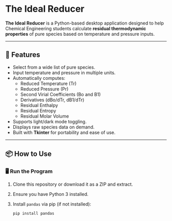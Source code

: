 # The Ideal Reducer

**The Ideal Reducer** is a Python-based desktop application designed to help Chemical Engineering students calculate **residual thermodynamic properties** of pure species based on temperature and pressure inputs.

---

## 🌟 Features

- Select from a wide list of pure species.
- Input temperature and pressure in multiple units.
- Automatically computes:
  - Reduced Temperature (Tr)
  - Reduced Pressure (Pr)
  - Second Virial Coefficients (Bo and B1)
  - Derivatives (dBo/dTr, dB1/dTr)
  - Residual Enthalpy
  - Residual Entropy
  - Residual Molar Volume
- Supports light/dark mode toggling.
- Displays raw species data on demand.
- Built with **Tkinter** for portability and ease of use.

---

## 📦 How to Use

### 🖥️ Run the Program

1. Clone this repository or download it as a ZIP and extract.
2. Ensure you have Python 3 installed.
3. Install `pandas` via pip (if not installed):

   ```bash
   pip install pandas
